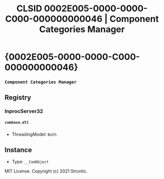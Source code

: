 ﻿---
title: "CLSID 0002E005-0000-0000-C000-000000000046 | Component Categories Manager"
excerpt: What is COM-Object CLSID 0002E005-0000-0000-C000-000000000046?
---

# {0002E005-0000-0000-C000-000000000046}

### `Component Categories Manager`

## Registry


### InprocServer32

##### `combase.dll`
* ThreadingModel: `Both`

## Instance

* Type: `__ComObject`

MIT License. Copyright (c) 2021 Strontic.


